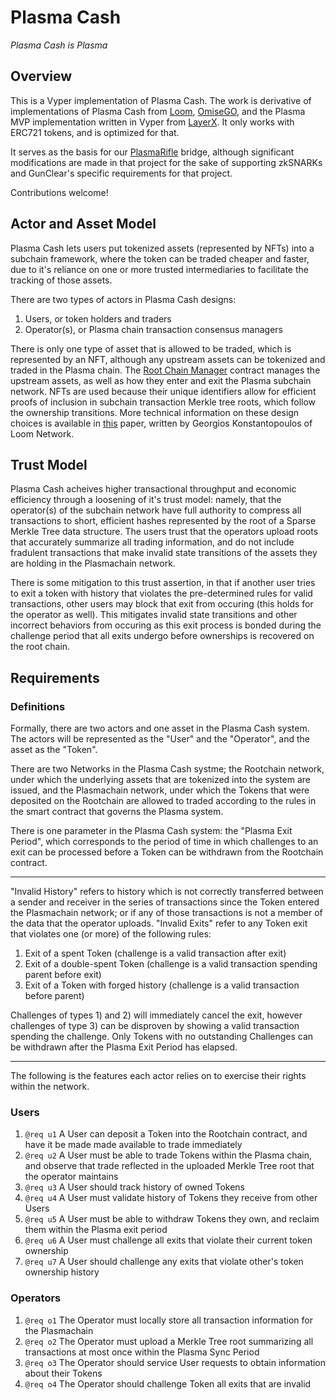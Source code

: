 # Plasma Cash

*Plasma Cash is Plasma*

## Overview

This is a Vyper implementation of Plasma Cash.
The work is derivative of implementations of Plasma Cash from
[Loom](https://github.com/loomnetwork/plasma-cash),
[OmiseGO](https://github.com/omisego/plasma-cash),
and the Plasma MVP implementation written in Vyper from
[LayerX](https://github.com/LayerXcom/plasma-mvp-vyper).
It only works with ERC721 tokens, and is optimized for that.

It serves as the basis for our
[PlasmaRifle](https://github.com/GunClear/PlasmaRifle) bridge, although significant
modifications are made in that project for the sake of supporting zkSNARKs and
GunClear's specific requirements for that project.

Contributions welcome!

## Actor and Asset Model

Plasma Cash lets users put tokenized assets (represented by NFTs) into a subchain
framework, where the token can be traded cheaper and faster, due to it's reliance
on one or more trusted intermediaries to facilitate the tracking of those assets.

There are two types of actors in Plasma Cash designs:
1. Users, or token holders and traders
2. Operator(s), or Plasma chain transaction consensus managers

There is only one type of asset that is allowed to be traded, which is represented
by an NFT, although any upstream assets can be tokenized and traded in the Plasma
chain. The [Root Chain Manager](contracts/RootChain.vy) contract manages the
upstream assets, as well as how they enter and exit the Plasma subchain network.
NFTs are used because their unique identifiers allow for efficient proofs of
inclusion in subchain transaction Merkle tree roots, which follow the ownership
transitions. More technical information on these design choices is available in
[this](https://github.com/loomnetwork/plasma-paper/raw/master/plasma_cash.pdf)
paper, written by Georgios Konstantopoulos of Loom Network.

## Trust Model

Plasma Cash acheives higher transactional throughput and economic efficiency
through a loosening of it's trust model: namely, that the operator(s) of the
subchain network have full authority to compress all transactions to short,
efficient hashes represented by the root of a Sparse Merkle Tree data structure.
The users trust that the operators upload roots that accurately summarize all
trading information, and do not include fradulent transactions that make invalid
state transitions of the assets they are holding in the Plasmachain network.

There is some mitigation to this trust assertion, in that if another user tries
to exit a token with history that violates the pre-determined rules for valid
transactions, other users may block that exit from occuring (this holds for the
operator as well). This mitigates invalid state transitions and other incorrect
behaviors from occuring as this exit process is bonded during the challenge
period that all exits undergo before ownerships is recovered on the root chain.

## Requirements

### Definitions

Formally, there are two actors and one asset in the Plasma Cash system.
The actors will be represented as the "User" and the "Operator", and the asset
as the "Token".

There are two Networks in the Plasma Cash systme; the Rootchain network, under
which the underlying assets that are tokenized into the system are issued, and
the Plasmachain network, under which the Tokens that were deposited on the
Rootchain are allowed to traded according to the rules in the smart contract
that governs the Plasma system.

There is one parameter in the Plasma Cash system: the "Plasma Exit Period",
which corresponds to the period of time in which challenges to an exit can be
processed before a Token can be withdrawn from the Rootchain contract.

---

"Invalid History" refers to history which is not correctly transferred between
a sender and receiver in the series of transactions since the Token entered the
Plasmachain network; or if any of those transactions is not a member of the data
that the operator uploads.
"Invalid Exits" refer to any Token exit that violates one (or more) of the
following rules:
1. Exit of a spent Token (challenge is a valid transaction after exit)
2. Exit of a double-spent Token (challenge is a valid transaction spending parent
   before exit)
3. Exit of a Token with forged history (challenge is a valid transaction before parent)

Challenges of types 1) and 2) will immediately cancel the exit, however challenges
of type 3) can be disproven by showing a valid transaction spending the challenge.
Only Tokens with no outstanding Challenges can be withdrawn after the Plasma Exit
Period has elapsed.

---

The following is the features each actor relies on to exercise their rights
within the network.

### Users

1. `@req u1`
   A User can deposit a Token into the Rootchain contract, and have it be made
   made available to trade immediately
2. `@req u2`
   A User must be able to trade Tokens within the Plasma chain, and observe that
   trade reflected in the uploaded Merkle Tree root that the operator maintains
3. `@req u3`
   A User should track history of owned Tokens
4. `@req u4`
   A User must validate history of Tokens they receive from other Users
5. `@req u5`
   A User must be able to withdraw Tokens they own, and reclaim them within the
   Plasma exit period
6. `@req u6`
   A User must challenge all exits that violate their current token ownership
7. `@req u7`
   A User should challenge any exits that violate other's token ownership history

### Operators

1. `@req o1`
   The Operator must locally store all transaction information for the Plasmachain
2. `@req o2`
   The Operator must upload a Merkle Tree root summarizing all transactions at most
   once within the Plasma Sync Period
3. `@req o3`
   The Operator should service User requests to obtain information about their Tokens
4. `@req o4`
   The Operator should challenge Token all exits that are invalid
